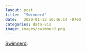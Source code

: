 ```yaml
---
layout: post
title:  "Swimnerd"
date:   2020-01-13 10:46:14 -0700
categories: data-vis
image: images/swimnerd.png
---
```

[Swimnerd](https://swimnerd.com).
